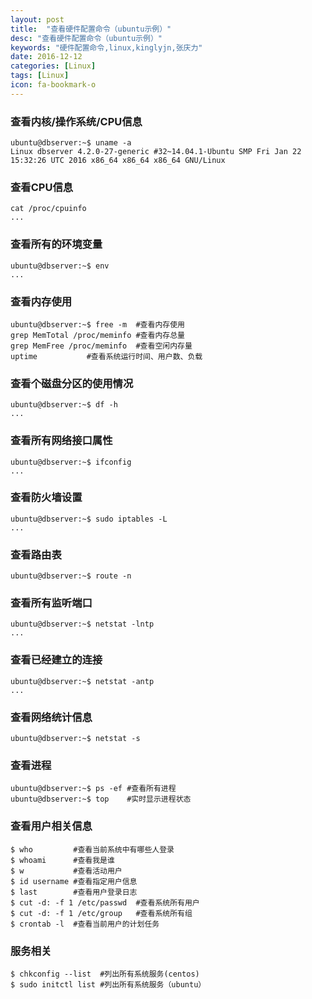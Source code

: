 ```yaml
---
layout: post
title:  "查看硬件配置命令（ubuntu示例）"
desc: "查看硬件配置命令（ubuntu示例）"
keywords: "硬件配置命令,linux,kinglyjn,张庆力"
date: 2016-12-12
categories: [Linux]
tags: [Linux]
icon: fa-bookmark-o
---
```


###  查看内核/操作系统/CPU信息

```shell
ubuntu@dbserver:~$ uname -a
Linux dbserver 4.2.0-27-generic #32~14.04.1-Ubuntu SMP Fri Jan 22 15:32:26 UTC 2016 x86_64 x86_64 x86_64 GNU/Linux
```

### 查看CPU信息

```shell
cat /proc/cpuinfo
...
```

### 查看所有的环境变量

```shell
ubuntu@dbserver:~$ env
...
```

### 查看内存使用

```shell
ubuntu@dbserver:~$ free -m  #查看内存使用
grep MemTotal /proc/meminfo #查看内存总量
grep MemFree /proc/meminfo  #查看空闲内存量
uptime           #查看系统运行时间、用户数、负载
```

### 查看个磁盘分区的使用情况

```shell
ubuntu@dbserver:~$ df -h
...
```

### 查看所有网络接口属性

```shell
ubuntu@dbserver:~$ ifconfig
... 
```

### 查看防火墙设置

```shell
ubuntu@dbserver:~$ sudo iptables -L
...
```

### 查看路由表

```shell
ubuntu@dbserver:~$ route -n
```

### 查看所有监听端口

```shell
ubuntu@dbserver:~$ netstat -lntp
...
```

### 查看已经建立的连接

```shell
ubuntu@dbserver:~$ netstat -antp
...
```

### 查看网络统计信息

```shell
ubuntu@dbserver:~$ netstat -s
```

### 查看进程

```shell
ubuntu@dbserver:~$ ps -ef #查看所有进程
ubuntu@dbserver:~$ top    #实时显示进程状态
```

### 查看用户相关信息

```shell
$ who         #查看当前系统中有哪些人登录
$ whoami      #查看我是谁
$ w           #查看活动用户
$ id username #查看指定用户信息 
$ last        #查看用户登录日志
$ cut -d: -f 1 /etc/passwd  #查看系统所有用户
$ cut -d: -f 1 /etc/group   #查看系统所有组
$ crontab -l  #查看当前用户的计划任务
```

### 服务相关

```shell
$ chkconfig --list  #列出所有系统服务(centos)
$ sudo initctl list #列出所有系统服务（ubuntu）
```


